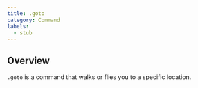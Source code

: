 ```yaml
---
title: .goto
category: Command
labels:
  - stub
---
```

## Overview
`.goto` is a command that walks or flies you to a specific location.
